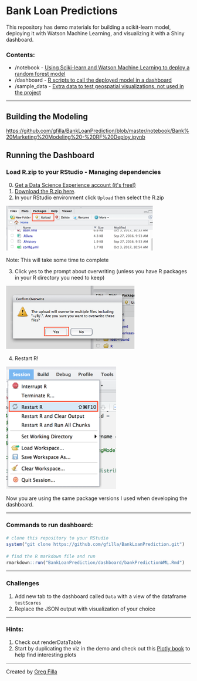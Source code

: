 # Bank Loan Predictions
This repository has demo materials for building a scikit-learn model, deploying it with Watson Machine Learning, and visualizing it with a Shiny dashboard.

### Contents:

- /notebook - [Using Sciki-learn and Watson Machine Learning to deploy a random forest model](https://github.com/gfilla/BankLoanPrediction/blob/master/notebook/Bank%20Marketing%20Modeling%20-%20RF%20Deploy.ipynb)
- /dashboard - [R scripts to call the deployed model in a dashboard](https://github.com/gfilla/BankLoanPrediction/tree/master/dashboard)
- /sample_data - [Extra data to test geospatial visualizations, not used in the project](https://github.com/gfilla/BankLoanPrediction/tree/master/sample_data)

---
## Building the Modeling

https://github.com/gfilla/BankLoanPrediction/blob/master/notebook/Bank%20Marketing%20Modeling%20-%20RF%20Deploy.ipynb



## Running the Dashboard

### Load R.zip to your RStudio - Managing dependencies

0. [Get a Data Science Experience account (it's free!)](https://datascience.ibm.com/)
1. [Download the R.zip here](https://ibm.box.com/shared/static/fd8vgznfuv3x6rrx65vnxh4sj2chd7la.zip).
2. In your RStudio environment click `Upload`  then select the R.zip
<img src="https://github.com/gfilla/BankLoanPrediction/blob/master/img/upload.png" width= 400>

Note: This will take some time to complete

3. Click yes to the prompt about overwriting (unless you have R packages in your R directory you need to keep)

<img src="https://github.com/gfilla/BankLoanPrediction/blob/master/img/yes.png" width= 350>

4. Restart R!
<img src="https://github.com/gfilla/BankLoanPrediction/blob/master/img/restart.png" width= 300>


Now you are using the same package versions I used when developing the dashboard.

---

### Commands to run dashboard:

```r
# clone this repository to your RStudio
system("git clone https://github.com/gfilla/BankLoanPrediction.git")

# find the R markdown file and run
rmarkdown::run("BankLoanPrediction/dashboard/bankPredictionWML.Rmd")

```

---

### Challenges

1. Add new tab to the dashboard called `Data` with a view of the dataframe `testScores`
2. Replace the JSON output with visualization of your choice

---

### Hints:

1. Check out renderDataTable
2. Start by duplicating the viz in the demo and check out this [Plotly book](https://plotly-book.cpsievert.me/) to help find interesting plots


---

Created by [Greg Filla](https://www.linkedin.com/in/gfilla/)
